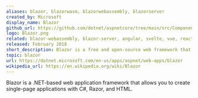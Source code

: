 ```yaml
---
aliases: blazor, blazorwasm, blazorwebassembly, blazorserver
created_by: Microsoft
display_name: Blazor
github_url: https://github.com/dotnet/aspnetcore/tree/main/src/Components
logo: Blazor.png
related: blazor-webassembly, blazor-server, angular, svelte, vue, react
released: February 2018
short_description: Blazor is a free and open-source web framework that enables developers to create web apps using C# and HTML.
topic: blazor
url: https://dotnet.microsoft.com/en-us/apps/aspnet/web-apps/blazor
wikipedia_url: https://en.wikipedia.org/wiki/Blazor
---
```

Blazor is a .NET-based web application framework that allows you to create single-page applications with C#, Razor, and HTML.
